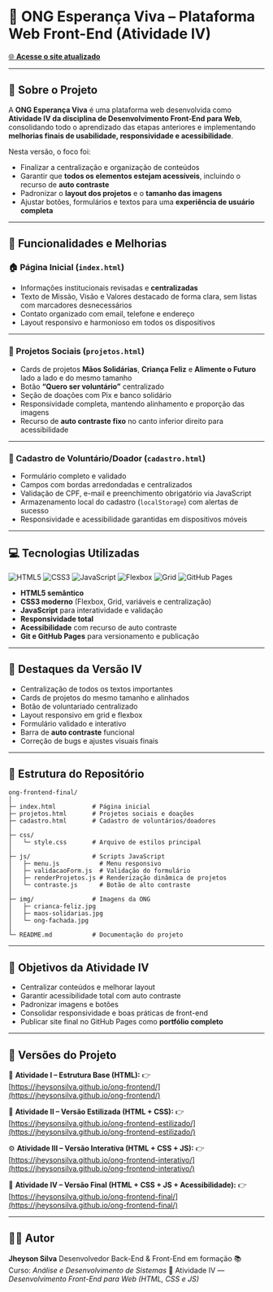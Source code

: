 # 🌟 ONG Esperança Viva – Plataforma Web Front-End (Atividade IV)

[🌐 **Acesse o site atualizado**](https://jheysonsilva.github.io/ong-frontend-final/)

---

## **📖 Sobre o Projeto**

A **ONG Esperança Viva** é uma plataforma web desenvolvida como **Atividade IV da disciplina de Desenvolvimento Front-End para Web**, consolidando todo o aprendizado das etapas anteriores e implementando **melhorias finais de usabilidade, responsividade e acessibilidade**.

Nesta versão, o foco foi:

* Finalizar a centralização e organização de conteúdos
* Garantir que **todos os elementos estejam acessíveis**, incluindo o recurso de **auto contraste**
* Padronizar o **layout dos projetos** e o **tamanho das imagens**
* Ajustar botões, formulários e textos para uma **experiência de usuário completa**

---

## **🚀 Funcionalidades e Melhorias**

### **🏠 Página Inicial (`index.html`)**

* Informações institucionais revisadas e **centralizadas**
* Texto de Missão, Visão e Valores destacado de forma clara, sem listas com marcadores desnecessários
* Contato organizado com email, telefone e endereço
* Layout responsivo e harmonioso em todos os dispositivos

---

### **📂 Projetos Sociais (`projetos.html`)**

* Cards de projetos **Mãos Solidárias**, **Criança Feliz** e **Alimente o Futuro** lado a lado e do mesmo tamanho
* Botão **“Quero ser voluntário”** centralizado
* Seção de doações com Pix e banco solidário
* Responsividade completa, mantendo alinhamento e proporção das imagens
* Recurso de **auto contraste fixo** no canto inferior direito para acessibilidade

---

### **📝 Cadastro de Voluntário/Doador (`cadastro.html`)**

* Formulário completo e validado
* Campos com bordas arredondadas e centralizados
* Validação de CPF, e-mail e preenchimento obrigatório via JavaScript
* Armazenamento local do cadastro (`localStorage`) com alertas de sucesso
* Responsividade e acessibilidade garantidas em dispositivos móveis

---

## **💻 Tecnologias Utilizadas**

![HTML5](https://img.shields.io/badge/HTML5-E34F26?style=flat\&logo=html5\&logoColor=white)
![CSS3](https://img.shields.io/badge/CSS3-1572B6?style=flat\&logo=css3\&logoColor=white)
![JavaScript](https://img.shields.io/badge/JavaScript-F7DF1E?style=flat\&logo=javascript\&logoColor=black)
![Flexbox](https://img.shields.io/badge/Flexbox-2965f1?style=flat\&logo=css3\&logoColor=white)
![Grid](https://img.shields.io/badge/CSS%20Grid-ff9800?style=flat\&logo=css3\&logoColor=white)
![GitHub Pages](https://img.shields.io/badge/GitHub%20Pages-181717?style=flat\&logo=github\&logoColor=white)

* **HTML5 semântico**
* **CSS3 moderno** (Flexbox, Grid, variáveis e centralização)
* **JavaScript** para interatividade e validação
* **Responsividade total**
* **Acessibilidade** com recurso de auto contraste
* **Git e GitHub Pages** para versionamento e publicação

---

## **🎨 Destaques da Versão IV**

* Centralização de todos os textos importantes
* Cards de projetos do mesmo tamanho e alinhados
* Botão de voluntariado centralizado
* Layout responsivo em grid e flexbox
* Formulário validado e interativo
* Barra de **auto contraste** funcional
* Correção de bugs e ajustes visuais finais

---

## **📂 Estrutura do Repositório**

```
ong-frontend-final/
│
├─ index.html          # Página inicial
├─ projetos.html       # Projetos sociais e doações
├─ cadastro.html       # Cadastro de voluntários/doadores
│
├─ css/
│   └─ style.css       # Arquivo de estilos principal
│
├─ js/                 # Scripts JavaScript
│   ├─ menu.js           # Menu responsivo
│   ├─ validacaoForm.js  # Validação do formulário
│   ├─ renderProjetos.js # Renderização dinâmica de projetos
│   └─ contraste.js      # Botão de alto contraste
│
├─ img/                # Imagens da ONG
│   ├─ crianca-feliz.jpg
│   ├─ maos-solidarias.jpg
│   └─ ong-fachada.jpg
│
└─ README.md           # Documentação do projeto
```

---

## **🎯 Objetivos da Atividade IV**

* Centralizar conteúdos e melhorar layout
* Garantir acessibilidade total com auto contraste
* Padronizar imagens e botões
* Consolidar responsividade e boas práticas de front-end
* Publicar site final no GitHub Pages como **portfólio completo**

---

## **🔗 Versões do Projeto**

📗 **Atividade I – Estrutura Base (HTML):**
👉 [https://jheysonsilva.github.io/ong-frontend/](https://jheysonsilva.github.io/ong-frontend/)

🎨 **Atividade II – Versão Estilizada (HTML + CSS):**
👉 [https://jheysonsilva.github.io/ong-frontend-estilizado/](https://jheysonsilva.github.io/ong-frontend-estilizado/)

⚙️ **Atividade III – Versão Interativa (HTML + CSS + JS):**
👉 [https://jheysonsilva.github.io/ong-frontend-interativo/](https://jheysonsilva.github.io/ong-frontend-interativo/)

🌟 **Atividade IV – Versão Final (HTML + CSS + JS + Acessibilidade):**
👉 [https://jheysonsilva.github.io/ong-frontend-final/](https://jheysonsilva.github.io/ong-frontend-final/)

---

## **👨‍💻 Autor**

**Jheyson Silva**
Desenvolvedor Back-End & Front-End em formação
📚 Curso: *Análise e Desenvolvimento de Sistemas*
🏫 Atividade IV — *Desenvolvimento Front-End para Web (HTML, CSS e JS)*
